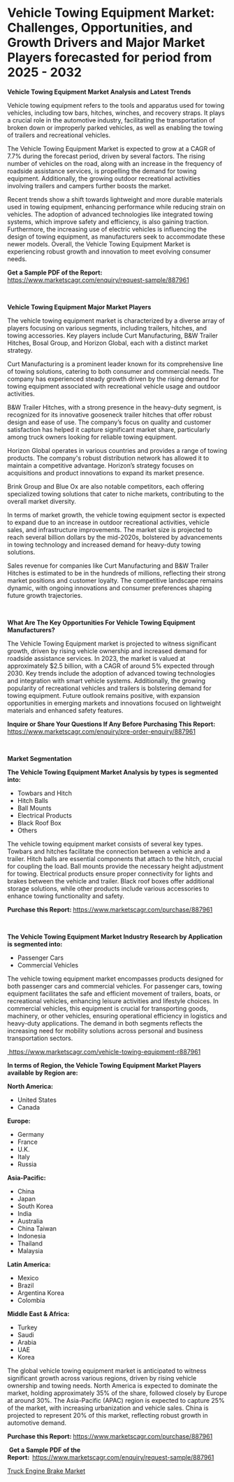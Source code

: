 <p><h1>Vehicle Towing Equipment Market: Challenges, Opportunities, and Growth Drivers and Major Market Players forecasted for period from 2025 - 2032</h1></p><p><strong>Vehicle Towing Equipment Market Analysis and Latest Trends</strong></p>
<p><p>Vehicle towing equipment refers to the tools and apparatus used for towing vehicles, including tow bars, hitches, winches, and recovery straps. It plays a crucial role in the automotive industry, facilitating the transportation of broken down or improperly parked vehicles, as well as enabling the towing of trailers and recreational vehicles. </p><p>The Vehicle Towing Equipment Market is expected to grow at a CAGR of 7.7% during the forecast period, driven by several factors. The rising number of vehicles on the road, along with an increase in the frequency of roadside assistance services, is propelling the demand for towing equipment. Additionally, the growing outdoor recreational activities involving trailers and campers further boosts the market. </p><p>Recent trends show a shift towards lightweight and more durable materials used in towing equipment, enhancing performance while reducing strain on vehicles. The adoption of advanced technologies like integrated towing systems, which improve safety and efficiency, is also gaining traction. Furthermore, the increasing use of electric vehicles is influencing the design of towing equipment, as manufacturers seek to accommodate these newer models. Overall, the Vehicle Towing Equipment Market is experiencing robust growth and innovation to meet evolving consumer needs.</p></p>
<p><strong>Get a Sample PDF of the Report:&nbsp;</strong> <a href="https://www.marketscagr.com/enquiry/request-sample/887961?utm_campaign=2667&utm_medium=2&utm_source=Github&utm_content=ia&utm_term=30032025&utm_id=vehicle-towing-equipment">https://www.marketscagr.com/enquiry/request-sample/887961</a></p>
<p>&nbsp;</p>
<p><strong>Vehicle Towing Equipment Major Market Players</strong></p>
<p><p>The vehicle towing equipment market is characterized by a diverse array of players focusing on various segments, including trailers, hitches, and towing accessories. Key players include Curt Manufacturing, B&W Trailer Hitches, Bosal Group, and Horizon Global, each with a distinct market strategy.</p><p>Curt Manufacturing is a prominent leader known for its comprehensive line of towing solutions, catering to both consumer and commercial needs. The company has experienced steady growth driven by the rising demand for towing equipment associated with recreational vehicle usage and outdoor activities.</p><p>B&W Trailer Hitches, with a strong presence in the heavy-duty segment, is recognized for its innovative gooseneck trailer hitches that offer robust design and ease of use. The company’s focus on quality and customer satisfaction has helped it capture significant market share, particularly among truck owners looking for reliable towing equipment.</p><p>Horizon Global operates in various countries and provides a range of towing products. The company's robust distribution network has allowed it to maintain a competitive advantage. Horizon’s strategy focuses on acquisitions and product innovations to expand its market presence.</p><p>Brink Group and Blue Ox are also notable competitors, each offering specialized towing solutions that cater to niche markets, contributing to the overall market diversity.</p><p>In terms of market growth, the vehicle towing equipment sector is expected to expand due to an increase in outdoor recreational activities, vehicle sales, and infrastructure improvements. The market size is projected to reach several billion dollars by the mid-2020s, bolstered by advancements in towing technology and increased demand for heavy-duty towing solutions.</p><p>Sales revenue for companies like Curt Manufacturing and B&W Trailer Hitches is estimated to be in the hundreds of millions, reflecting their strong market positions and customer loyalty. The competitive landscape remains dynamic, with ongoing innovations and consumer preferences shaping future growth trajectories.</p></p>
<p>&nbsp;</p>
<p><strong>What Are The Key Opportunities For Vehicle Towing Equipment Manufacturers?</strong></p>
<p><p>The Vehicle Towing Equipment market is projected to witness significant growth, driven by rising vehicle ownership and increased demand for roadside assistance services. In 2023, the market is valued at approximately $2.5 billion, with a CAGR of around 5% expected through 2030. Key trends include the adoption of advanced towing technologies and integration with smart vehicle systems. Additionally, the growing popularity of recreational vehicles and trailers is bolstering demand for towing equipment. Future outlook remains positive, with expansion opportunities in emerging markets and innovations focused on lightweight materials and enhanced safety features.</p></p>
<p><strong>Inquire or Share Your Questions If Any Before Purchasing This Report:</strong> <a href="https://www.marketscagr.com/enquiry/pre-order-enquiry/887961?utm_campaign=2667&utm_medium=2&utm_source=Github&utm_content=ia&utm_term=30032025&utm_id=vehicle-towing-equipment">https://www.marketscagr.com/enquiry/pre-order-enquiry/887961</a></p>
<p>&nbsp;</p>
<p><strong>Market Segmentation</strong></p>
<p><strong>The Vehicle Towing Equipment Market Analysis by types is segmented into:</strong></p>
<p><ul><li>Towbars and Hitch</li><li>Hitch Balls</li><li>Ball Mounts</li><li>Electrical Products</li><li>Black Roof Box</li><li>Others</li></ul></p>
<p><p>The vehicle towing equipment market consists of several key types. Towbars and hitches facilitate the connection between a vehicle and a trailer. Hitch balls are essential components that attach to the hitch, crucial for coupling the load. Ball mounts provide the necessary height adjustment for towing. Electrical products ensure proper connectivity for lights and brakes between the vehicle and trailer. Black roof boxes offer additional storage solutions, while other products include various accessories to enhance towing functionality and safety.</p></p>
<p><strong>Purchase this Report:&nbsp;</strong><a href="https://www.marketscagr.com/purchase/887961?utm_campaign=2667&utm_medium=2&utm_source=Github&utm_content=ia&utm_term=30032025&utm_id=vehicle-towing-equipment">https://www.marketscagr.com/purchase/887961</a></p>
<p>&nbsp;</p>
<p><strong>The Vehicle Towing Equipment Market Industry Research by Application is segmented into:</strong></p>
<p><ul><li>Passenger Cars</li><li>Commercial Vehicles</li></ul></p>
<p><p>The vehicle towing equipment market encompasses products designed for both passenger cars and commercial vehicles. For passenger cars, towing equipment facilitates the safe and efficient movement of trailers, boats, or recreational vehicles, enhancing leisure activities and lifestyle choices. In commercial vehicles, this equipment is crucial for transporting goods, machinery, or other vehicles, ensuring operational efficiency in logistics and heavy-duty applications. The demand in both segments reflects the increasing need for mobility solutions across personal and business transportation sectors.</p></p>
<p><a href="https://www.marketscagr.com/vehicle-towing-equipment-r887961?utm_campaign=2667&utm_medium=2&utm_source=Github&utm_content=ia&utm_term=30032025&utm_id=vehicle-towing-equipment">&nbsp;https://www.marketscagr.com/vehicle-towing-equipment-r887961</a></p>
<p><strong>In terms of Region, the Vehicle Towing Equipment Market Players available by Region are:</strong></p>
<p>
    <p> <strong> North America: </strong>
        <ul>
            <li>United States</li>
            <li>Canada</li>
        </ul>
        </p> 
    <p> <strong> Europe: </strong>
        <ul>
            <li>Germany</li>
            <li>France</li>
            <li>U.K.</li>
            <li>Italy</li>
            <li>Russia</li>
        </ul>
        </p> 
    <p> <strong> Asia-Pacific: </strong>
        <ul>
            <li>China</li>
            <li>Japan</li>
            <li>South Korea</li>
            <li>India</li>
            <li>Australia</li>
            <li>China Taiwan</li>
            <li>Indonesia</li>
            <li>Thailand</li>
            <li>Malaysia</li>
        </ul>
        </p> 
    <p> <strong> Latin America: </strong>
        <ul>
            <li>Mexico</li>
            <li>Brazil</li>
            <li>Argentina Korea</li>
            <li>Colombia</li>
        </ul>
        </p> 
    <p> <strong> Middle East & Africa: </strong>
        <ul>
            <li>Turkey</li>
            <li>Saudi</li>
            <li>Arabia</li>
            <li>UAE</li>
            <li>Korea</li>
        </ul>
    </p>
    </p>
<p><p>The global vehicle towing equipment market is anticipated to witness significant growth across various regions, driven by rising vehicle ownership and towing needs. North America is expected to dominate the market, holding approximately 35% of the share, followed closely by Europe at around 30%. The Asia-Pacific (APAC) region is expected to capture 25% of the market, with increasing urbanization and vehicle sales. China is projected to represent 20% of this market, reflecting robust growth in automotive demand.</p></p>
<p><strong>Purchase this Report: </strong><a href="https://www.marketscagr.com/purchase/887961?utm_campaign=2667&utm_medium=2&utm_source=Github&utm_content=ia&utm_term=30032025&utm_id=vehicle-towing-equipment">https://www.marketscagr.com/purchase/887961</a></p>
<p>&nbsp;<strong>Get a Sample PDF of the Report:&nbsp;&nbsp;</strong><a href="https://www.marketscagr.com/enquiry/request-sample/887961?utm_campaign=2667&utm_medium=2&utm_source=Github&utm_content=ia&utm_term=30032025&utm_id=vehicle-towing-equipment">https://www.marketscagr.com/enquiry/request-sample/887961</a></p>
<p><strong></strong></p>
<p><p><a href="https://github.com/shirleenfraker87/Market-Research-Report-List-1/blob/main/truck-engine-brake-market.md?utm_campaign=2667&utm_medium=2&utm_source=Github&utm_content=ia&utm_term=30032025&utm_id=vehicle-towing-equipment">Truck Engine Brake Market</a></p></p>